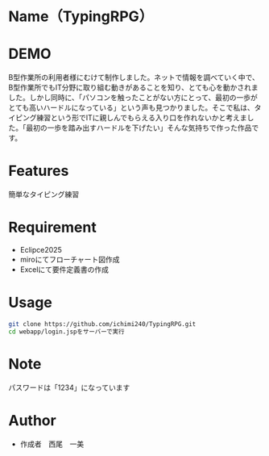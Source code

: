 # Name（TypingRPG）

# DEMO
B型作業所の利用者様にむけて制作しました。ネットで情報を調べていく中で、B型作業所でもIT分野に取り組む動きがあることを知り、とても心を動かされました。しかし同時に、「パソコンを触ったことがない方にとって、最初の一歩がとても高いハードルになっている」という声も見つかりました。そこで私は、タイピング練習という形でITに親しんでもらえる入り口を作れないかと考えました。「最初の一歩を踏み出すハードルを下げたい」そんな気持ちで作った作品です。

# Features
簡単なタイピング練習

# Requirement
* Eclipce2025
* miroにてフローチャート図作成
* Excelにて要件定義書の作成

# Usage
```bash
git clone https://github.com/ichimi240/TypingRPG.git
cd webapp/login.jspをサーバーで実行
```
# Note
パスワードは「1234」になっています

# Author
* 作成者　西尾　一美
